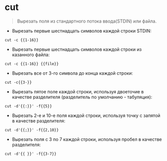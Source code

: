 # cut

> Вырезать поля из стандартного потока ввода(STDIN) или файла.

- Вырезать первые шестнадцать символов каждой строки STDIN:

`cut -c {{1-16}}`

- Вырезать первые шестнадцать символов каждой строки из казанного файла:

`cut -c {{1-16}} {{file}}`

- Вырезать все от 3-го символа до конца каждой строки:

`cut -c{{3-}}`

- Вырезать пятое поле каждой строки, используя двоеточие в качестве разделителя (разделитель по умолчанию - табуляция):

`cut -d'{{:}}' -f{{5}}`

- Вырезать 2-е и 10-е поля каждой строки, используя точку с запятой в качестве разделителя:

`cut -d'{{;}}' -f{{2,10}}`

- Вырезать поля с 3 по 7 каждой строки, используя пробел в качестве разделителя:

`cut -d'{{ }}' -f{{3-7}}`